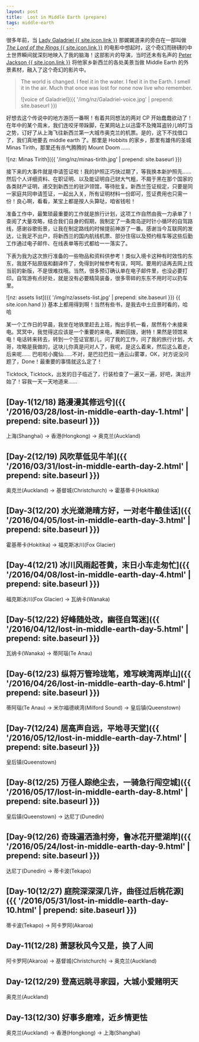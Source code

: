 ```yaml
---
layout: post
title:  Lost in Middle Earth (prepare)
tags: middle-earth
---
```


很多年前，当 [Lady Galadriel {{ site.icon.link }}](http://dwz.cn/3nKFfZ) 那娓娓道来的旁白在一部叫做 [*The Lord of the Rings* {{ site.icon.link }}](http://dwz.cn/3nKO8b) 的电影中想起时，这个奇幻而磅礴的中土世界瞬间就深刻地映入了我的脑海！这部影片的导演，当时还未有名声的 [Peter Jackson {{ site.icon.link }}](http://www.imdb.com/name/nm0001392/) 将他家乡新西兰的各处美景当做 Middle Earth 的外景素材，融入了这个奇幻的影片中。

<!--more-->

> The world is changed. I feel it in the water. I feel it in the Earth. I smell it in the air. Much that once was lost for none now live who remember.
>
> ![voice of Galadriel]({{ '/img/nz/Galadriel-voice.jpg' | prepend: site.baseurl }})

好想去这个传说中的地方游历一番啊！有着共同想法的两对 CP 开始蠢蠢欲动了！在年中的某个周末，我们连咬牙带跺脚，在某网站上以迅雷不及掩耳盗铃儿响叮当之势，订好了从上海飞往新西兰第一大城市奥克兰的机票。是的，这下不找借口了，我们真地要去 middle earth 了。那里是 Hobbits 的家乡，那里有雄伟的圣城 Minas Tirith，那里还有杀气腾腾的 Mount Doom ……

![nz: Minas Tirith]({{ '/img/nz/minas-tirith.jpg' | prepend: site.baseurl }})

接下来的大事件就是申请签证啦！我的护照正巧快过期了，等我换本新护照先…… 然后个人详细资料、在职证明、以及能证明自己财大气粗，不屑于黑在那个国家的各类财产证明，递交到新西兰的驻沪领馆，等待批复。新西兰签证规定，只要是同一家庭共同申请签证，一起出入关，所有证明材料一份即可，签证费用也只需一份！良心啊，看看，某宝上都是按人头算哒，咱省钱啦！

准备工作中，最繁琐最重要的工作就是旅行计划，这项工作自然由我一力承单了！查阅了大量攻略，结合我们自身的假期，我制定了一条南岛逆时针小循环的自驾路线，感谢谷歌街景，让我在制定路线的时候提前神游了一番。感谢当今互联网的发达，让我足不出户，将新西兰的国内航线机票、部分住宿以及预约租车等这些后勤工作通过电子邮件、在线表单等形式都给一一落实了。

下表为我为这次旅行准备的一些物品和资料供参考！类似入境卡这种有时效性的东东，我就不贴原版和翻译件了，免得到时候参考有误，呵呵。要用的话再去网上找当前的新版，不是很难找哦。当然，很多预订确认单在电子邮件里，也没必要打印。自驾游有点好处，就是没有必要精简装备，很多零碎的东东不用时可以扔车里。

![nz: assets list]({{ '/img/nz/assets-list.jpg' | prepend: site.baseurl }})
{{ site.icon.hand }} <span>基本上都用得到啊！当然有些书，是我去中土应景时看的，哈哈</span>

某一个工作日的早晨，我坐在地铁里赶去上班，掏出手机一看，居然有个未接来电。冥冥中，我觉得这应该是一个重要的来电，果断回拨，谢特！果然是领馆来电！电话转来转去，转到一个签证官那儿，问了我的工作，问了我的旅行计划，大哥，攻略是我做的，这块儿你真是问对人了，我呢，是这么着来，然后这么着走，后来呢…… 巴啦啦小魔仙……不对，是巴拉巴拉一通云山雾罩，OK，对方说没问题了，Done！最重要的事情就这么定了！

Ticktock, Ticktock，出发的日子临近了，行装检查了一遍又一遍，好吧，演出开始了！容我一天一天地道来……

## [Day-1(12/18) 路漫漫其修远兮]({{ '/2016/03/28/lost-in-middle-earth-day-1.html' | prepend: site.baseurl }})
上海(Shanghai) -> 香港(Hongkong) -> 奥克兰(Auckland)

## [Day-2(12/19) 风吹草低见牛羊]({{ '/2016/03/31/lost-in-middle-earth-day-2.html' | prepend: site.baseurl }})
奥克兰(Auckland) -> 基督城(Christchurch) -> 霍基蒂卡(Hokitika)

## [Day-3(12/20) 水光潋滟晴方好，一对老牛酿佳话]({{ '/2016/04/05/lost-in-middle-earth-day-3.html' | prepend: site.baseurl }})
霍基蒂卡(Hokitika) -> 福克斯冰川(Fox Glacier)

## [Day-4(12/21) 冰川风雨起苍黄，末日小车走匆忙]({{ '/2016/04/08/lost-in-middle-earth-day-4.html' | prepend: site.baseurl }})
福克斯冰川(Fox Glacier) -> 瓦纳卡(Wanaka)

## [Day-5(12/22) 好峰随处改，幽径自驾迷]({{ '/2016/04/12/lost-in-middle-earth-day-5.html' | prepend: site.baseurl }})
瓦纳卡(Wanaka) -> 蒂阿瑙(Te Anau)

## [Day-6(12/23) 纵将万管玲珑笔，难写峡湾两岸山]({{ '/2016/04/26/lost-in-middle-earth-day-6.html' | prepend: site.baseurl }})
蒂阿瑙(Te Anau) -> 米尔福德峡湾(Milford Sound) -> 皇后镇(Queenstown)

## [Day-7(12/24) 居高声自远，平地寻天堂]({{ '/2016/05/12/lost-in-middle-earth-day-7.html' | prepend: site.baseurl }})
皇后镇(Queenstown)

## [Day-8(12/25) 万径人踪绝尘去，一骑急行闯空城]({{ '/2016/05/17/lost-in-middle-earth-day-8.html' | prepend: site.baseurl }})
皇后镇(Queenstown) -> 达尼丁(Dunedin)

## [Day-9(12/26) 奇珠遍洒渔村旁，鲁冰花开壁湖岸]({{ '/2016/05/24/lost-in-middle-earth-day-9.html' | prepend: site.baseurl }})
达尼丁(Dunedin) -> 蒂卡波(Tekapo)

## [Day-10(12/27) 庭院深深深几许，曲径过后桃花源]({{ '/2016/05/31/lost-in-middle-earth-day-10.html' | prepend: site.baseurl }})
蒂卡波(Tekapo) -> 阿卡罗阿(Akaroa)

## Day-11(12/28) 萧瑟秋风今又是，换了人间
阿卡罗阿(Akaroa) -> 基督城(Christchurch) -> 奥克兰(Auckland)

## Day-12(12/29) 登高远眺寻家园，大城小爱赌明天
奥克兰(Auckland)

## Day-13(12/30) 好事多磨难，近乡情更怯
奥克兰(Auckland) -> 香港(Hongkong) -> 上海(Shanghai)

